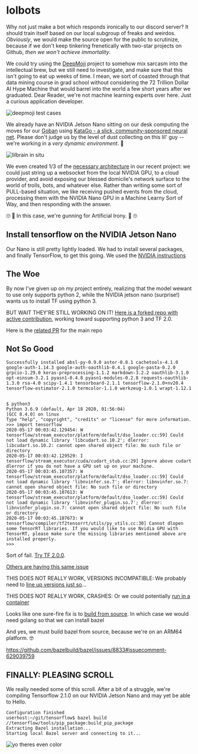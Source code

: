 # lolbots

Why not just make a bot which responds ironically to our discord server?  It should train itself based on our local subgroup of freaks and weirdos.  _Obviously_, we would make the source open for the public to scrutinize, because if we don't keep tinkering frenetically with two-star projects on Github, _then we won't achieve immortality_.

We could try using the [DeepMoji](https://github.com/Terkwood/DeepMoji)  project to somehow mix sarcasm into the intellectual brew, but we still need to investigate, and make sure that this isn't going to eat up weeks of time.  I mean, we sort of coasted through that data mining course in grad school without considering the 72 Trillion Dollar AI Hype Machine that would barrel into the world a few short years after we graduated.  Dear Reader, we're not machine learning experts over here.  Just a curious application developer.

![deepmoji test cases](https://user-images.githubusercontent.com/38859656/82142017-6383da80-9807-11ea-925e-38a2a8be1911.png)

We already have an NVIDIA Jetson Nano sitting on our desk computing the moves for our [Goban](https://github.com/Terkwood/BUGOUT) using [KataGo - a slick, community-sponsored neural net](https://github.com/lightvector/KataGo). Please don't judge us by the level of dust collecting on this lil' guy -- we're working in a _very dynamic environment_. 🤧

![lilbrain in situ](https://user-images.githubusercontent.com/38859656/82141784-2834dc00-9806-11ea-8591-0c9cbdb53074.jpeg)


We even created 1/3 of the [necessary architecture](https://github.com/Terkwood/BUGOUT/tree/unstable/botlink) in our recent project: we could just string up a websocket from the local NVIDIA GPU, to a cloud provider, and avoid exposing our blessed domicile's network surface to the world of trolls, bots, and whatever else.  Rather than writing some sort of PULL-based situation, we like receiving pushed events from the cloud, processing them with the NVIDIA Nano GPU in a Machine Learny Sort of Way, and then responding with the answer.

🙄 🤖 In this case, we're gunning for Artificial Irony. 🤖 🙄

## Install tensorflow on the NVIDIA Jetson Nano

Our Nano is still pretty lightly loaded.  We had to install several packages, and finally TensorFlow, to get this going.  We used the [NVIDIA instructions](https://docs.nvidia.com/deeplearning/frameworks/install-tf-jetson-platform/index.html)

## The Woe

By now I've given up on my project entirely, realizing that the model wewant to use only supports python 2, while the NVIDIA jetson nano (surprise!) wants us to install TF using python 3.

BUT WAIT THEY'RE STILL WORKING ON IT! [Here is a forked repo with active contribution](https://github.com/nklapste/DeepMoji/tree/feature/SimplePython3Migration), working toward supporting python 3 and TF 2.0.

Here is the [related PR](https://github.com/bfelbo/DeepMoji/pull/53) for the main repo

## Not So Good

```text
Successfully installed absl-py-0.9.0 astor-0.8.1 cachetools-4.1.0 google-auth-1.14.3 google-auth-oauthlib-0.4.1 google-pasta-0.2.0 grpcio-1.29.0 keras-preprocessing-1.1.2 markdown-3.2.2 oauthlib-3.1.0 opt-einsum-3.2.1 pyasn1-0.4.8 pyasn1-modules-0.2.8 requests-oauthlib-1.3.0 rsa-4.0 scipy-1.4.1 tensorboard-2.1.1 tensorflow-2.1.0+nv20.4 tensorflow-estimator-2.1.0 termcolor-1.1.0 werkzeug-1.0.1 wrapt-1.12.1


$ python3
Python 3.6.9 (default, Apr 18 2020, 01:56:04)
[GCC 8.4.0] on linux
Type "help", "copyright", "credits" or "license" for more information.
>>> import tensorflow
2020-05-17 00:03:42.129454: W tensorflow/stream_executor/platform/default/dso_loader.cc:59] Could not load dynamic library 'libcudart.so.10.2'; dlerror: libcudart.so.10.2: cannot open shared object file: No such file or directory
2020-05-17 00:03:42.129529: I tensorflow/stream_executor/cuda/cudart_stub.cc:29] Ignore above cudart dlerror if you do not have a GPU set up on your machine.
2020-05-17 00:03:45.107357: W tensorflow/stream_executor/platform/default/dso_loader.cc:59] Could not load dynamic library 'libnvinfer.so.7'; dlerror: libnvinfer.so.7: cannot open shared object file: No such file or directory
2020-05-17 00:03:45.107613: W tensorflow/stream_executor/platform/default/dso_loader.cc:59] Could not load dynamic library 'libnvinfer_plugin.so.7'; dlerror: libnvinfer_plugin.so.7: cannot open shared object file: No such file or directory
2020-05-17 00:03:45.107673: W tensorflow/compiler/tf2tensorrt/utils/py_utils.cc:30] Cannot dlopen some TensorRT libraries. If you would like to use Nvidia GPU with TensorRT, please make sure the missing libraries mentioned above are installed properly.
>>>
```

Sort of fail. [Try TF 2.0.0](https://docs.nvidia.com/deeplearning/frameworks/install-tf-jetson-platform/index.html#install_multiple_versions_tensorflow).


[Others are having this same issue](https://github.com/tensorflow/tensorflow/issues/34759#issuecomment-629179592)


THIS DOES NOT REALLY WORK, VERSIONS INCOMPATIBLE: We probably need to [line up versions just so](
https://docs.nvidia.com/deeplearning/frameworks/install-tf-jetson-platform-release-notes/tf-jetson-rel.html#tf-jetson-rel)...

THIS DOES NOT REALLY WORK, CRASHES: Or we could potentially [run in a container](https://docs.nvidia.com/deeplearning/frameworks/tensorflow-release-notes/running.html#running)

Looks like one sure-fire fix is to [build from source](https://github.com/tensorflow/tensorflow/issues/34759#issuecomment-570102033).  In which case we would need golang so that we can install bazel

And yes, we must build bazel from source, because we're on an ARM64 platform. 🤓

https://github.com/bazelbuild/bazel/issues/8833#issuecomment-629039759

## FINALLY: PLEASING SCROLL

We really needed some of this scroll.  After a bit of a struggle, we're compiling Tensorflow 2.1.0 on our NVIDIA Jetson Nano and may yet be able to Hello.

```text
Configuration finished
userhost:~/git/tensorflow$ bazel build //tensorflow/tools/pip_package:build_pip_package
Extracting Bazel installation...
Starting local Bazel server and connecting to it...
```

![yo theres even color](https://user-images.githubusercontent.com/38859656/82141600-f707dc00-9804-11ea-9fc5-139b7aa374b1.png)
